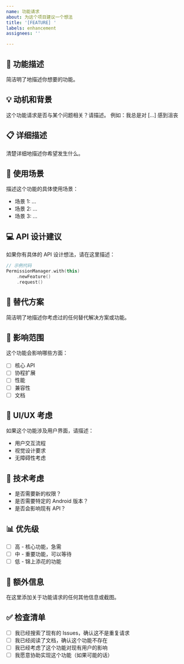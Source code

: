 ```yaml
---
name: 功能请求
about: 为这个项目建议一个想法
title: '[FEATURE] '
labels: enhancement
assignees: ''

---
```


## 🚀 功能描述
简洁明了地描述你想要的功能。

## 💡 动机和背景
这个功能请求是否与某个问题相关？请描述。
例如：我总是对 [...] 感到沮丧

## 📋 详细描述
清楚详细地描述你希望发生什么。

## 🎯 使用场景
描述这个功能的具体使用场景：
- 场景 1: ...
- 场景 2: ...
- 场景 3: ...

## 💻 API 设计建议
如果你有具体的 API 设计想法，请在这里描述：

```kotlin
// 示例代码
PermissionManager.with(this)
    .newFeature()
    .request()
```

## 🔄 替代方案
简洁明了地描述你考虑过的任何替代解决方案或功能。

## 📱 影响范围
这个功能会影响哪些方面：
- [ ] 核心 API
- [ ] 协程扩展
- [ ] 性能
- [ ] 兼容性
- [ ] 文档

## 🎨 UI/UX 考虑
如果这个功能涉及用户界面，请描述：
- 用户交互流程
- 视觉设计要求
- 无障碍性考虑

## 🔧 技术考虑
- 是否需要新的权限？
- 是否需要特定的 Android 版本？
- 是否会影响现有 API？

## 📊 优先级
- [ ] 高 - 核心功能，急需
- [ ] 中 - 重要功能，可以等待
- [ ] 低 - 锦上添花的功能

## 📝 额外信息
在这里添加关于功能请求的任何其他信息或截图。

## ✅ 检查清单
- [ ] 我已经搜索了现有的 Issues，确认这不是重复请求
- [ ] 我已经阅读了文档，确认这个功能不存在
- [ ] 我已经考虑了这个功能对现有用户的影响
- [ ] 我愿意协助实现这个功能（如果可能的话）